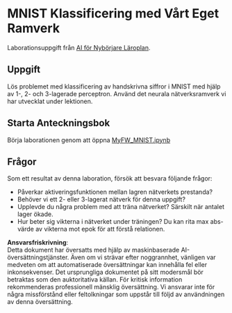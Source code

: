 # MNIST Klassificering med Vårt Eget Ramverk

Laborationsuppgift från [AI för Nybörjare Läroplan](https://github.com/microsoft/ai-for-beginners).

## Uppgift

Lös problemet med klassificering av handskrivna siffror i MNIST med hjälp av 1-, 2- och 3-lagerade perceptron. Använd det neurala nätverksramverk vi har utvecklat under lektionen.

## Starta Anteckningsbok

Börja laborationen genom att öppna [MyFW_MNIST.ipynb](../../../../../../lessons/3-NeuralNetworks/04-OwnFramework/lab/MyFW_MNIST.ipynb)

## Frågor

Som ett resultat av denna laboration, försök att besvara följande frågor:

- Påverkar aktiveringsfunktionen mellan lagren nätverkets prestanda?
- Behöver vi ett 2- eller 3-lagerat nätverk för denna uppgift?
- Upplevde du några problem med att träna nätverket? Särskilt när antalet lager ökade.
- Hur beter sig vikterna i nätverket under träningen? Du kan rita max abs-värde av vikterna mot epok för att förstå relationen.

**Ansvarsfriskrivning**:  
Detta dokument har översatts med hjälp av maskinbaserade AI-översättningstjänster. Även om vi strävar efter noggrannhet, vänligen var medveten om att automatiserade översättningar kan innehålla fel eller inkonsekvenser. Det ursprungliga dokumentet på sitt modersmål bör betraktas som den auktoritativa källan. För kritisk information rekommenderas professionell mänsklig översättning. Vi ansvarar inte för några missförstånd eller feltolkningar som uppstår till följd av användningen av denna översättning.